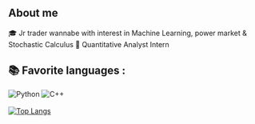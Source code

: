 ## About me

🎓 Jr trader wannabe with interest in Machine Learning, power market & Stochastic Calculus
💼 Quantitative Analyst Intern 
## 📚 Favorite languages :
![Python](https://img.shields.io/badge/-Python-E15622?style=for-the-badge&logo=Python&logoColor=white)
![C++](https://img.shields.io/badge/-C++-2C41CB?style=for-the-badge&logo=C%2B%2B&logoColor=white)
<br><br>
[![Top Langs](https://github-readme-stats.vercel.app/api/top-langs/?username=ItoWindsor&langs_count=4&hide=jupyter%20notebook)](https://github.com/anuraghazra/github-readme-stats)
<br><br>    

 

